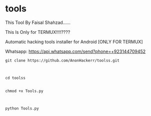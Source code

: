 # tools

This Tool By Faisal Shahzad......

This Is Only for TERMUX!!!!????

Automatic hacking tools installer for Android [ONLY FOR TERMUX]


Whatsapp: https://api.whatsapp.com/send?phone=+923144709452

```
git clone https://github.com/AnonHackerr/toolss.git



cd toolss


chmod +x Tools.py



python Tools.py
```

